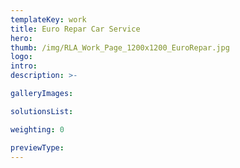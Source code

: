 ```yaml
---
templateKey: work
title: Euro Repar Car Service
hero: 
thumb: /img/RLA_Work_Page_1200x1200_EuroRepar.jpg
logo: 
intro: 
description: >-

galleryImages:

solutionsList:

weighting: 0

previewType:
---
```

